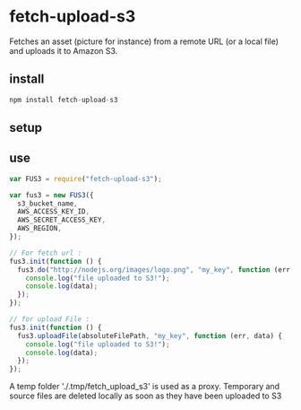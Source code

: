 # fetch-upload-s3

Fetches an asset (picture for instance) from a remote URL (or a local file) and uploads it to Amazon S3.

## install

```javascript
npm install fetch-upload-s3
```

## setup

## use

```javascript
var FUS3 = require("fetch-upload-s3");

var fus3 = new FUS3({
  s3_bucket_name,
  AWS_ACCESS_KEY_ID,
  AWS_SECRET_ACCESS_KEY,
  AWS_REGION,
});

// For fetch url :
fus3.init(function () {
  fus3.do("http://nodejs.org/images/logo.png", "my_key", function (err, data) {
    console.log("file uploaded to S3!");
    console.log(data);
  });
});

// for upload File :
fus3.init(function () {
  fus3.uploadFile(absoluteFilePath, "my_key", function (err, data) {
    console.log("file uploaded to S3!");
    console.log(data);
  });
});
```

A temp folder './.tmp/fetch_upload_s3' is used as a proxy.
Temporary and source files are deleted locally as soon as they have been uploaded to S3
